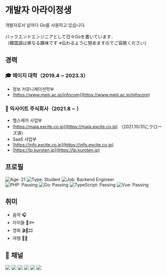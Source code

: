 # 개발자 아라이정생
개발자로서 날마다 Go를 사용하고 있습니다.  
<br>
バックエンドエンジニアとして日々Goを書いています．  
（韓国語は単なる趣味です ※伝わるように努めますのでご容赦ください）


## 경력

### 🎓 메이지 대학（2019.4 ~ 2023.3）
- 정보 커뮤니케이션학부
- [https://www.meiji.ac.jp/infocom](https://www.meiji.ac.jp/infocom)

### 🏢 익사이트 주식회사（2021.8 ~ ）
- 헬스케어 사업부
- [https://maja.excite.co.jp](https://maja.excite.co.jp) （2021.10/31にクローズ済）
- SaaS 사업부
- [https://info.excite.co.jp](https://info.excite.co.jp)
- [https://lp.kuroten.jp](https://lp.kuroten.jp)


## 프로필
![Age: 21](https://img.shields.io/badge/age-21-green?style=for-the-badge)
![Type: Student](https://img.shields.io/badge/type-student-yellow?style=for-the-badge)
![Job: Backend Engineer](https://img.shields.io/badge/work-engineer-orange?style=for-the-badge)  
![PHP: Passing](https://img.shields.io/badge/php-passing-blueviolet?style=for-the-badge)
![Go: Passing](https://img.shields.io/badge/go-passing-lightblue?style=for-the-badge)
![TypeScript: Passing](https://img.shields.io/badge/typescript-passing-blue?style=for-the-badge)
![Vue: Passing](https://img.shields.io/badge/vue-passing-lightgreen?style=for-the-badge)


## 취미
- 음악 🎧
- 아이돌 🌸🐟
- 영화 🎬🍿🎞
- 여행 🚂🧳


## 📱 채널

[![](https://img.shields.io/static/v1?label=&message=Github&color=171515&logo=github)](https://github.com/mkosakana)
[![](https://img.shields.io/static/v1?label=&message=LinkedIn&color=0e76a8&logo=linkedin)](https://www.linkedin.com/in/mkosakana)
[![](https://img.shields.io/static/v1?label=&message=Qiita&color=409202&logo=qiita)](https://qiita.com/mkosakana)
[![](https://img.shields.io/static/v1?label=&message=Twitter&color=ffffff&logo=twitter)](https://twitter.com/mkosakana)
[![](https://img.shields.io/static/v1?label=W&message=Wantedly&color=01a4bc&logo=wantedly)](https://www.wantedly.com/id/mkosakana)
[![](https://img.shields.io/static/v1?label=&message=Zenn&color=ffffff&logo=zenn)](https://zenn.dev/mkosakana)

